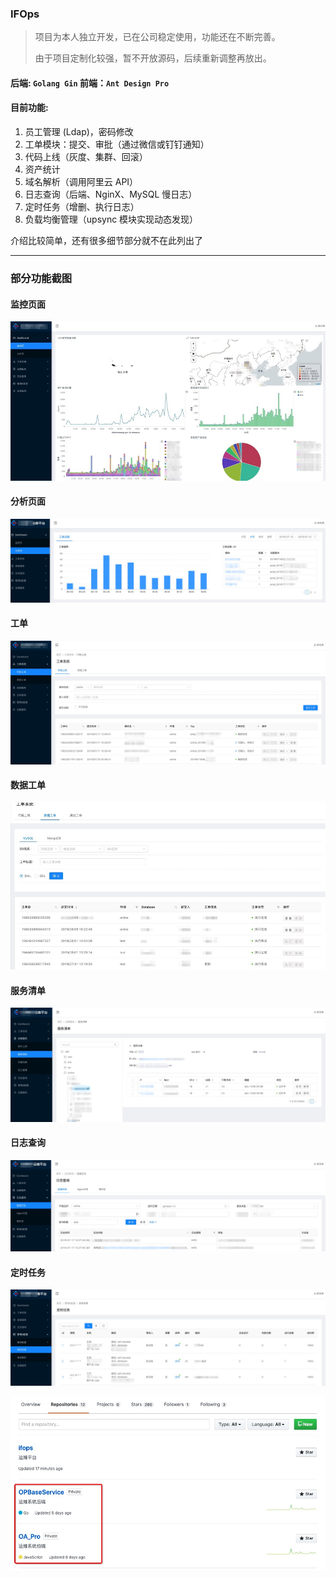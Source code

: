 

### IFOps
> 项目为本人独立开发，已在公司稳定使用，功能还在不断完善。
>
> 由于项目定制化较强，暂不开放源码，后续重新调整再放出。

#### 后端: `Golang Gin` 前端：`Ant Design Pro`

#### 目前功能:
1. 员工管理 (Ldap)，密码修改
2. 工单模块：提交、审批（通过微信或钉钉通知）
3. 代码上线（灰度、集群、回滚）
4. 资产统计
5. 域名解析（调用阿里云 API）
6. 日志查询（后端、NginX、MySQL 慢日志）
7. 定时任务（增删、执行日志）
8. 负载均衡管理（upsync 模块实现动态发现）



介绍比较简单，还有很多细节部分就不在此列出了

-------

### 部分功能截图
#### 监控页面
![](./screenshots/dashboard.jpg)

#### 分析页面

![](./screenshots/analysis.jpg)

#### 工单

![](./screenshots/workorder.jpg)

#### 数据工单

![](./screenshots/dataorder.jpg)

#### 服务清单

![](./screenshots/services.jpg)

#### 日志查询

![](./screenshots/logquery.jpg)

#### 定时任务

![](./screenshots/cronserver.jpg)



![](./screenshots/repos.jpg)
